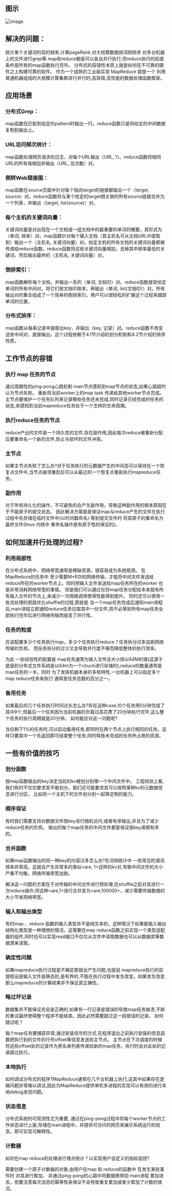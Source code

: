 ## 图示
![image](https://github.com/jhan125/mit6.824-distributed-systems/assets/98071264/05bbd7d2-7d04-478e-a637-a8b555bc4abd)

## 解决的问题：
统计某个关键词的现的频率,计算pageRank
对大规模数据按词频排序
对多台机器上的文件进行grep等
map和reduce都是可以各自并行执行,但reduce执行的前提条件是所有的map函数执行完毕。
分布式的容错性本质上就是如何在不可靠的硬件之上构建可靠的软件。
作为一个成熟的工业级实现 MapReduce 就是一个 利用普通机器组成的大规模计算集群进行并行的,高容错,高性能的数据处理函数框架。

## 应用场景

### 分布式Grep：
map函数在匹配到给定的pattern时输出一行。reduce函数只是将给定的中间数据复制到输出上。

### URL访问频次统计：
map函数处理网页请求的日志，对每个URL输出〈URL, 1〉。reduce函数将相同URL的所有值相加并输出〈URL, 总次数〉对。

### 倒转Web链接图：
map函数在source页面中针对每个指向target的链接都输出一个〈target, source〉对。reduce函数将与某个给定的target相关联的所有source链接合并为一个列表，并输出〈target, list(source)〉对。

### 每个主机的关键词向量：
关键词向量是对出现在一个文档或一组文档中的最重要的单词的概要，其形式为〈单词, 频率〉对。map函数针对每个输入文档（其主机名可从文档URL中提取到）输出一个〈主机名, 关键词向量〉对。给定主机的所有文档的关键词向量都被传递给reduce函数。reduce函数将这些关键词向量相加，去掉其中频率最低的关键词，然后输出最终的〈主机名, 关键词向量〉对。

### 倒排索引：
map函数解析每个文档，并输出一系列〈单词, 文档ID〉对。reduce函数接受给定单词的所有中间对，将它们按文档ID排序，再输出〈单词, list(文档ID)〉对。所有输出对的集合组成了一个简单的倒排索引。用户可以很轻松的扩展这个过程来跟踪单词的位置。

### 分布式排序：
map函数从每条记录中提取出key，并输出〈key, 记录〉对。reduce函数不改变这些中间对，直接输出。这个过程依赖于4.1节介绍的划分机制和4.2节介绍的排序性质。

## 工作节点的容错

### 执行 map 任务的节点 
通过周期性的ping-pong心跳机制 main节点感知到map节点的状态,如果心跳超时认为节点失败。 重新将当前worker上的map task 传递给其他worker节点完成。主节点要维护一个任务队列来记录哪些任务还未完成,同时记录已经完成的任务的状态,来感知到当前mapreduce任务处于一个怎样的生命周期。

### 执行reduce任务的节点 
reduce产出的文件是一个持久性的文件,存在副作用,因此每次reduce被重新分配后要重命名一个新的文件,防止与损坏的文件冲突。

### 主节点 
如果主节点失败了怎么办?对于任务执行的元数据产生的中间态可以保持在一个恢复点文件中,当节点崩溃重启后可以从最近的一个恢复点重新执行mapreduce任务。

### 副作用 
对于所有持久化的操作，不可避免的会产生副作用。导致这种副作用的根本原因在于不能原子的提交状态。 因此解决方案就是保证map与reduce产生的文件在执行过程中先存储在临时文件中(以时间戳命名) 等到提交文件时 将其原子的重命名为最终文件(linux 内核中 重命名操作是有原子性的保证的)。

## 如何加速并行处理的过程?
### 利用局部性
在分布式系统中，网络带宽通常是稀缺资源，很容易成为系统瓶颈。 在MapReduce的任务中 至少需要M*R次的网络传输，才能将中间文件发送给reduce所在的worker节点上。同时把输入文件发送给map任务所在的worker 也是非常消耗网络带宽的事情。 但是我们可以通过仅将map任务分配给本来就有所有输入文件的节点上,来减少一次网络调用使得性能得到提升。 同时还可以使用一些流处理的思路优化shuffle的过程,那就是 当一个map任务完成后通知main进程后,main进程立即通知reduce任务拉取其中一份文件,而不必等到所有map任务全部执行完毕后进行网络传输而提高了并行性。

### 任务的粒度
应该配置多少个任务执行map，多少个任务执行reduce？任务拆分过多加剧网络传输的负担。 而任务拆分的过少又会导致并行度不够而降低整体的执行效率。

为此 一些经验性的配置是 map任务通常为输入文件总大小除以64M的值(这源于底层的分布式文件系统是以64m为一个chuck进行存储的),reduce的数量通常是map任务的一半。同时 为了发挥机器本身的多核特性,一台机器上可以指定多个map reduce任务来执行 通常是任务总数的百分之一。

### 备用任务
如果最后的几个任务执行时间过长怎么办?存在这种case,10个任务用5分钟完成了其中9个,但最后一个任务因为当前机器的负载过高花费了20分钟执行完毕,这么整个任务的执行周期就是20分钟。 如何能应对这一问题呢? 

 当仅剩下1%的任务时,可以启动备用任务,即同时在两个节点上执行相同的任务。这样只要其中一个先返回即可结束整个任务,同时释放未完成的任务所占用的资源。

## 一些有价值的技巧
### 划分函数
按map函数输出的key决定当前的kv被划分到哪一个中间文件中。 工程经验上看,我们有时不仅仅要求其平衡划分，我们还可能要求其可以按照某种kv的元数据信息进行分区。 比如将一个主机下的文件划分到一起等定制的能力。

### 顺序保证
有时我们需要支持对数据文件按key进行随机访问,或者有序输出,并且为了减少reduce任务的负担。 输出的每个map任务的中间文件都是保证按key递增有序的。

### 合并函数
如果map函数输出的同一种key的内容过多怎么办?在词频统计中 一些常见的谓词频率非常高。这就会产生非常多的类似<are, 1>这样的kv对,导致中间文件的大小严重不均衡。网络传输带宽加剧。

解决这一问题的方案在于对传输的中间文件进行预处理,在shuffle之前对其进行一次reduce操作,将这种<are,1>进行合并变为<are,100000>，减少需要传输数据的大小节省网络带宽。

### 输入和输出类型
有时map 、reduce 函数的输入类型并不是纯文本的，这种情况下如果能输入输出结构化类型是一种理想的情况。这需要在map reduce函数之前实现一个类型适配器的组件,同时也可以实现read接口不仅仅从文件中读取数据也可以从数据库等数据源来读取。

### 确定性问题
如果mapreduce执行过程是不确定那就会产生问题,也就说 mapreduce执行的前提假设是输入文件是静态的,是有界的,不能在执行过程中发生改变。如果发生改变那么mapreduce的计算结果并不保证其正确性。

### 略过坏记录
数据集并不能保证完全是正确的,如果有一行记录是错误的导致map任务崩溃,不断的重试最终使得整个程序不能结束。因此必然需要跳过这一段错误的记录。 如何跳过呢？

每个map任务要捕获异常,通过安装信号的方式,在程序退出之前执行安装的信息函数把执行到的文件的行号offset等信息发送给主节点。 主节点在下次调度的时候 将这些offset处的记录作为黑名单列表传递给新的map任务，执行时会对此处的记录跳过执行。

### 本地执行
如何调试分布式的程序?MapReduce通常在几千台机器上执行,这其中如果存在逻辑问题非常难以调试,因此为MapReduce提供单机多进程的实现可以有效的进行本地debug发现问题。

### 状态信息
分布式系统的可观测性尤为重要,  通过在ping-pong过程中将每个worker节点的工作状态进行上报,存储在main进程中，并提供可访问的网页来展示系统运行的信息。即可实现可解释性。

### 计数器
如何在map reduce的处理进行埋点统计？以实现用户自定义的指标监控?  

需要创建一个原子计数器的对象,由用户在map 和 reduce的函数中 在发生某些事件时 对其进行累加。 并通过ping-pong的心跳中将数据携带回 main进程 累加进去，但要注意每次消息的幂等性来保证不会导致重复累加或者少累加了计数的情况。
